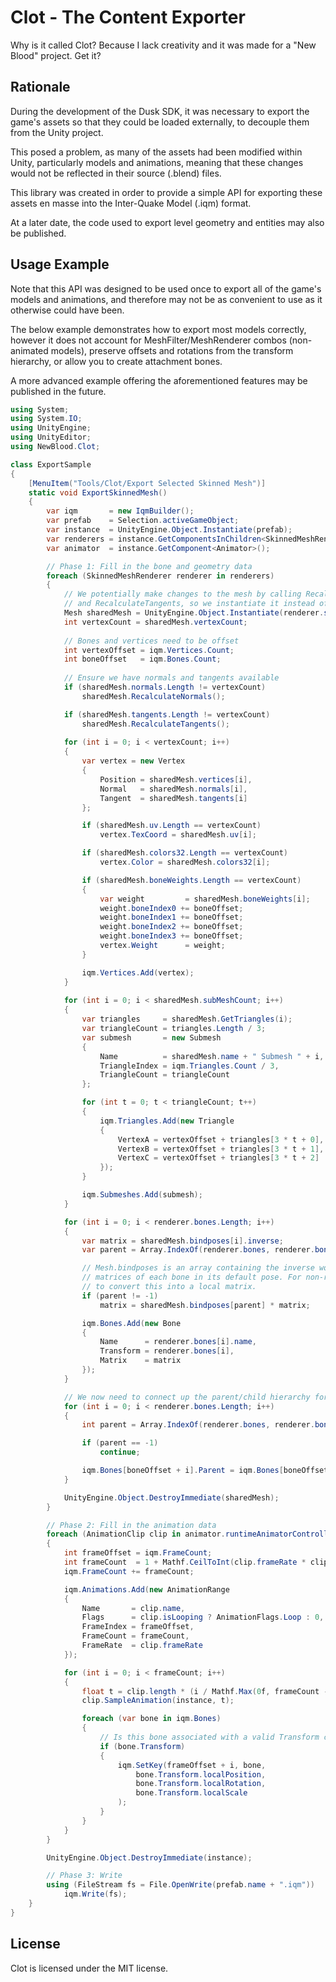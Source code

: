# Clot - The Content Exporter
Why is it called Clot? Because I lack creativity and it was made for a "New Blood" project. Get it?

## Rationale
During the development of the Dusk SDK, it was necessary to export the game's assets so that they could be loaded externally, to decouple them from the Unity project.

This posed a problem, as many of the assets had been modified within Unity, particularly models and animations, meaning that these changes would not be reflected in their source (.blend) files.

This library was created in order to provide a simple API for exporting these assets en masse into the Inter-Quake Model (.iqm) format.

At a later date, the code used to export level geometry and entities may also be published.

## Usage Example
Note that this API was designed to be used once to export all of the game's models and animations, and therefore may not be as convenient to use as it otherwise could have been.

The below example demonstrates how to export most models correctly, however it does not account for MeshFilter/MeshRenderer combos (non-animated models), preserve offsets and rotations from the transform hierarchy, or allow you to create attachment bones.

A more advanced example offering the aforementioned features may be published in the future.

```cs
using System;
using System.IO;
using UnityEngine;
using UnityEditor;
using NewBlood.Clot;

class ExportSample
{
    [MenuItem("Tools/Clot/Export Selected Skinned Mesh")]
    static void ExportSkinnedMesh()
    {
        var iqm       = new IqmBuilder();
        var prefab    = Selection.activeGameObject;
        var instance  = UnityEngine.Object.Instantiate(prefab);
        var renderers = instance.GetComponentsInChildren<SkinnedMeshRenderer>();
        var animator  = instance.GetComponent<Animator>();

        // Phase 1: Fill in the bone and geometry data
        foreach (SkinnedMeshRenderer renderer in renderers)
        {
            // We potentially make changes to the mesh by calling RecalculateNormals
            // and RecalculateTangents, so we instantiate it instead of using it directly.
            Mesh sharedMesh = UnityEngine.Object.Instantiate(renderer.sharedMesh);
            int vertexCount = sharedMesh.vertexCount;
            
            // Bones and vertices need to be offset
            int vertexOffset = iqm.Vertices.Count;
            int boneOffset   = iqm.Bones.Count;
            
            // Ensure we have normals and tangents available
            if (sharedMesh.normals.Length != vertexCount)
                sharedMesh.RecalculateNormals();

            if (sharedMesh.tangents.Length != vertexCount)
                sharedMesh.RecalculateTangents();
            
            for (int i = 0; i < vertexCount; i++)
            {
                var vertex = new Vertex
                {
                    Position = sharedMesh.vertices[i],
                    Normal   = sharedMesh.normals[i],
                    Tangent  = sharedMesh.tangents[i]
                };

                if (sharedMesh.uv.Length == vertexCount)
                    vertex.TexCoord = sharedMesh.uv[i];

                if (sharedMesh.colors32.Length == vertexCount)
                    vertex.Color = sharedMesh.colors32[i];

                if (sharedMesh.boneWeights.Length == vertexCount)
                {
                    var weight         = sharedMesh.boneWeights[i];
                    weight.boneIndex0 += boneOffset;
                    weight.boneIndex1 += boneOffset;
                    weight.boneIndex2 += boneOffset;
                    weight.boneIndex3 += boneOffset;
                    vertex.Weight      = weight;
                }

                iqm.Vertices.Add(vertex);
            }
            
            for (int i = 0; i < sharedMesh.subMeshCount; i++)
            {
                var triangles     = sharedMesh.GetTriangles(i);
                var triangleCount = triangles.Length / 3;
                var submesh       = new Submesh
                {
                    Name          = sharedMesh.name + " Submesh " + i,
                    TriangleIndex = iqm.Triangles.Count / 3,
                    TriangleCount = triangleCount
                };

                for (int t = 0; t < triangleCount; t++)
                {
                    iqm.Triangles.Add(new Triangle
                    {
                        VertexA = vertexOffset + triangles[3 * t + 0],
                        VertexB = vertexOffset + triangles[3 * t + 1],
                        VertexC = vertexOffset + triangles[3 * t + 2]
                    });
                }

                iqm.Submeshes.Add(submesh);
            }

            for (int i = 0; i < renderer.bones.Length; i++)
            {
                var matrix = sharedMesh.bindposes[i].inverse;
                var parent = Array.IndexOf(renderer.bones, renderer.bones[i].parent);

                // Mesh.bindposes is an array containing the inverse world transformation
                // matrices of each bone in its default pose. For non-root bones we need
                // to convert this into a local matrix.
                if (parent != -1)
                    matrix = sharedMesh.bindposes[parent] * matrix;

                iqm.Bones.Add(new Bone
                {
                    Name      = renderer.bones[i].name,
                    Transform = renderer.bones[i],
                    Matrix    = matrix
                });
            }

            // We now need to connect up the parent/child hierarchy for this mesh's bones
            for (int i = 0; i < renderer.bones.Length; i++)
            {
                int parent = Array.IndexOf(renderer.bones, renderer.bones[i].parent);

                if (parent == -1)
                    continue;

                iqm.Bones[boneOffset + i].Parent = iqm.Bones[boneOffset + parent];
            }

            UnityEngine.Object.DestroyImmediate(sharedMesh);
        }

        // Phase 2: Fill in the animation data
        foreach (AnimationClip clip in animator.runtimeAnimatorController.animationClips)
        {
            int frameOffset = iqm.FrameCount;
            int frameCount  = 1 + Mathf.CeilToInt(clip.frameRate * clip.length);
            iqm.FrameCount += frameCount;

            iqm.Animations.Add(new AnimationRange
            {
                Name       = clip.name,
                Flags      = clip.isLooping ? AnimationFlags.Loop : 0,
                FrameIndex = frameOffset,
                FrameCount = frameCount,
                FrameRate  = clip.frameRate
            });

            for (int i = 0; i < frameCount; i++)
            {
                float t = clip.length * (i / Mathf.Max(0f, frameCount - 1));
                clip.SampleAnimation(instance, t);

                foreach (var bone in iqm.Bones)
                {
                    // Is this bone associated with a valid Transform component?
                    if (bone.Transform)
                    {
                        iqm.SetKey(frameOffset + i, bone,
                            bone.Transform.localPosition,
                            bone.Transform.localRotation,
                            bone.Transform.localScale
                        );
                    }
                }
            }
        }

        UnityEngine.Object.DestroyImmediate(instance);

        // Phase 3: Write
        using (FileStream fs = File.OpenWrite(prefab.name + ".iqm"))
            iqm.Write(fs);
    }
}
```

## License
Clot is licensed under the MIT license.